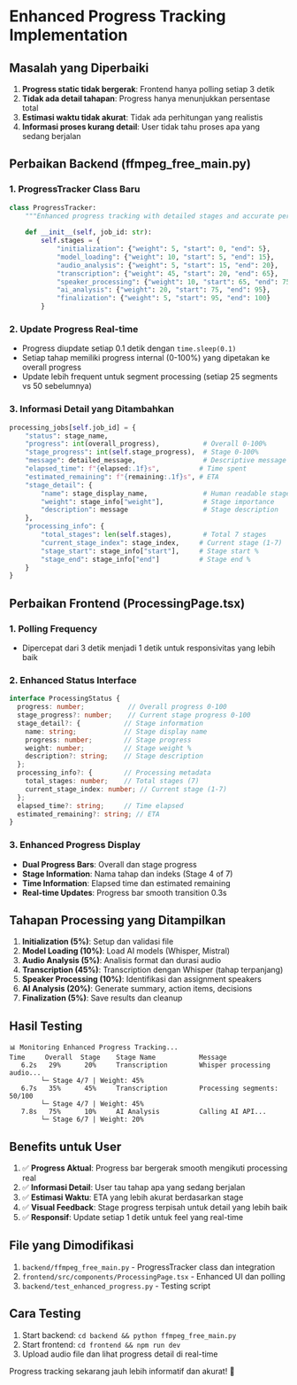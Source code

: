 # Enhanced Progress Tracking Implementation

## Masalah yang Diperbaiki

1. **Progress static tidak bergerak**: Frontend hanya polling setiap 3 detik
2. **Tidak ada detail tahapan**: Progress hanya menunjukkan persentase total
3. **Estimasi waktu tidak akurat**: Tidak ada perhitungan yang realistis
4. **Informasi proses kurang detail**: User tidak tahu proses apa yang sedang berjalan

## Perbaikan Backend (ffmpeg_free_main.py)

### 1. ProgressTracker Class Baru
```python
class ProgressTracker:
    """Enhanced progress tracking with detailed stages and accurate percentages"""
    
    def __init__(self, job_id: str):
        self.stages = {
            "initialization": {"weight": 5, "start": 0, "end": 5},
            "model_loading": {"weight": 10, "start": 5, "end": 15},
            "audio_analysis": {"weight": 5, "start": 15, "end": 20},
            "transcription": {"weight": 45, "start": 20, "end": 65},
            "speaker_processing": {"weight": 10, "start": 65, "end": 75},
            "ai_analysis": {"weight": 20, "start": 75, "end": 95},
            "finalization": {"weight": 5, "start": 95, "end": 100}
        }
```

### 2. Update Progress Real-time
- Progress diupdate setiap 0.1 detik dengan `time.sleep(0.1)`
- Setiap tahap memiliki progress internal (0-100%) yang dipetakan ke overall progress
- Update lebih frequent untuk segment processing (setiap 25 segments vs 50 sebelumnya)

### 3. Informasi Detail yang Ditambahkan
```python
processing_jobs[self.job_id] = {
    "status": stage_name,
    "progress": int(overall_progress),           # Overall 0-100%
    "stage_progress": int(self.stage_progress),  # Stage 0-100% 
    "message": detailed_message,                 # Descriptive message
    "elapsed_time": f"{elapsed:.1f}s",          # Time spent
    "estimated_remaining": f"{remaining:.1f}s", # ETA
    "stage_detail": {
        "name": stage_display_name,              # Human readable stage name
        "weight": stage_info["weight"],          # Stage importance
        "description": message                   # Stage description
    },
    "processing_info": {
        "total_stages": len(self.stages),        # Total 7 stages
        "current_stage_index": stage_index,     # Current stage (1-7)
        "stage_start": stage_info["start"],     # Stage start %
        "stage_end": stage_info["end"]          # Stage end %
    }
}
```

## Perbaikan Frontend (ProcessingPage.tsx)

### 1. Polling Frequency 
- Dipercepat dari 3 detik menjadi 1 detik untuk responsivitas yang lebih baik

### 2. Enhanced Status Interface
```typescript
interface ProcessingStatus {
  progress: number;           // Overall progress 0-100
  stage_progress?: number;    // Current stage progress 0-100
  stage_detail?: {           // Stage information
    name: string;            // Stage display name
    progress: number;        // Stage progress
    weight: number;          // Stage weight %
    description?: string;    // Stage description
  };
  processing_info?: {        // Processing metadata
    total_stages: number;    // Total stages (7)
    current_stage_index: number; // Current stage (1-7)
  };
  elapsed_time?: string;     // Time elapsed
  estimated_remaining?: string; // ETA
}
```

### 3. Enhanced Progress Display
- **Dual Progress Bars**: Overall dan stage progress
- **Stage Information**: Nama tahap dan indeks (Stage 4 of 7)
- **Time Information**: Elapsed time dan estimated remaining
- **Real-time Updates**: Progress bar smooth transition 0.3s

## Tahapan Processing yang Ditampilkan

1. **Initialization (5%)**: Setup dan validasi file
2. **Model Loading (10%)**: Load AI models (Whisper, Mistral)
3. **Audio Analysis (5%)**: Analisis format dan durasi audio
4. **Transcription (45%)**: Transcription dengan Whisper (tahap terpanjang)
5. **Speaker Processing (10%)**: Identifikasi dan assignment speakers
6. **AI Analysis (20%)**: Generate summary, action items, decisions
7. **Finalization (5%)**: Save results dan cleanup

## Hasil Testing

```
📊 Monitoring Enhanced Progress Tracking...
Time     Overall  Stage    Stage Name           Message                       
   6.2s   29%      20%     Transcription        Whisper processing audio...
        └─ Stage 4/7 | Weight: 45%
   6.7s   35%      45%     Transcription        Processing segments: 50/100
        └─ Stage 4/7 | Weight: 45%
   7.8s   75%      10%     AI Analysis          Calling AI API...
        └─ Stage 6/7 | Weight: 20%
```

## Benefits untuk User

1. ✅ **Progress Aktual**: Progress bar bergerak smooth mengikuti processing real
2. ✅ **Informasi Detail**: User tau tahap apa yang sedang berjalan
3. ✅ **Estimasi Waktu**: ETA yang lebih akurat berdasarkan stage
4. ✅ **Visual Feedback**: Stage progress terpisah untuk detail yang lebih baik
5. ✅ **Responsif**: Update setiap 1 detik untuk feel yang real-time

## File yang Dimodifikasi

1. `backend/ffmpeg_free_main.py` - ProgressTracker class dan integration
2. `frontend/src/components/ProcessingPage.tsx` - Enhanced UI dan polling
3. `backend/test_enhanced_progress.py` - Testing script

## Cara Testing

1. Start backend: `cd backend && python ffmpeg_free_main.py`
2. Start frontend: `cd frontend && npm run dev`
3. Upload audio file dan lihat progress detail di real-time

Progress tracking sekarang jauh lebih informatif dan akurat! 🎉
